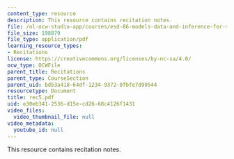 ```yaml
---
content_type: resource
description: This resource contains recitation notes.
file: /ol-ocw-studio-app/courses/esd-86-models-data-and-inference-for-socio-technical-systems-spring-2007/e30eb3412536d15ecd2668c4126f1431_rec5.pdf
file_size: 198879
file_type: application/pdf
learning_resource_types:
- Recitations
license: https://creativecommons.org/licenses/by-nc-sa/4.0/
ocw_type: OCWFile
parent_title: Recitations
parent_type: CourseSection
parent_uid: bdb3a418-64df-1234-9372-0fbfe7d99544
resourcetype: Document
title: rec5.pdf
uid: e30eb341-2536-d15e-cd26-68c4126f1431
video_files:
  video_thumbnail_file: null
video_metadata:
  youtube_id: null
---
```

This resource contains recitation notes.